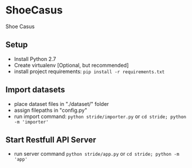 # ShoeCasus
Shoe Casus

## Setup

- Install Python 2.7
- Create virtualenv [Optional, but recommended]
- install project requirements:
    ```pip install -r requirements.txt```


## Import datasets

- place dataset files in "./dataset/" folder
- assign filepaths in "config.py"
- run import command:
    ```python stride/importer.py```
    or
    ```cd stride; python -m 'importer'```


## Start Restfull API Server

- run server command
    ```python stride/app.py```
    or
    ```cd stride; python -m 'app'```
